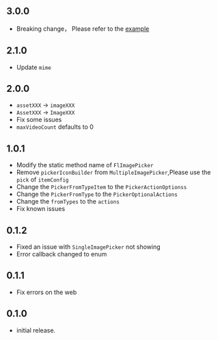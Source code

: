 ## 3.0.0

* Breaking change， Please refer to
  the [example](https://github.com/Wayaer/fl_assets_picker/blob/main/fl_image_picker/example/lib/main.dart)

## 2.1.0

* Update `mime`

## 2.0.0

* `assetXXX` -> `imageXXX`
* `AssetXXX` -> `ImageXXX`
* Fix some issues
* `maxVideoCount` defaults to 0

## 1.0.1

* Modify the static method name of `FlImagePicker`
* Remove `pickerIconBuilder` from `MultipleImagePicker`,Please use the `pick` of `itemConfig`
* Change the `PickerFromTypeItem` to the `PickerActionOptionss`
* Change the `PickerFromType` to the `PickerOptionalActions`
* Change the `fromTypes` to the `actions`
* Fix known issues

## 0.1.2

* Fixed an issue with `SingleImagePicker` not showing
* Error callback changed to enum

## 0.1.1

* Fix errors on the web

## 0.1.0

* initial release.
